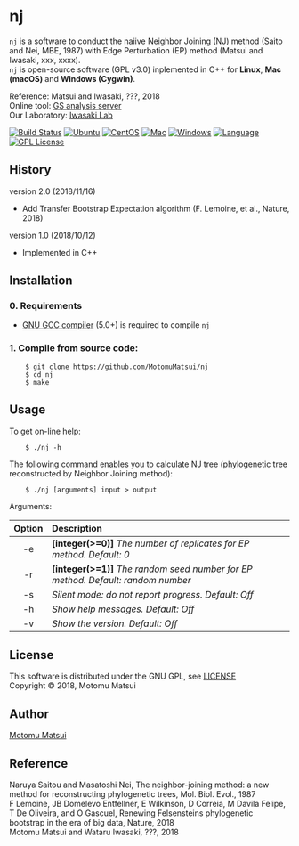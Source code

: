 # nj
`nj` is a software to conduct the naiive Neighbor Joining (NJ) method (Saito and Nei, MBE, 1987) with Edge Perturbation (EP) method (Matsui and Iwasaki, xxx, xxxx).    
`nj` is open-source software (GPL v3.0) inplemented in C++ for <strong>Linux</strong>, <strong>Mac (macOS)</strong> and <strong>Windows (Cygwin)</strong>.    

Reference: Matsui and Iwasaki, ???, 2018  
Online tool: [GS analysis server](http://gs.bs.s.u-tokyo.ac.jp/)  
Our Laboratory: [Iwasaki Lab](http://iwasakilab.bs.s.u-tokyo.ac.jp/eindex.html)  

[![Build Status](https://travis-ci.org/MotomuMatsui/nj.svg?branch=master)](https://travis-ci.org/MotomuMatsui/nj)
[![Ubuntu](https://img.shields.io/badge/Linux-Ubuntu-green.svg)](https://www.ubuntu.com/)
[![CentOS](https://img.shields.io/badge/Linux-CentOS-green.svg)](https://www.centos.org/)
[![Mac](https://img.shields.io/badge/Mac-macOS-green.svg)](https://www.apple.com/macos/)
[![Windows](https://img.shields.io/badge/Windows-Cygwin-green.svg)](https://www.cygwin.com/)
[![Language](https://img.shields.io/badge/C%2B%2B-5.0%2B-green.svg)](https://gcc.gnu.org/)
[![GPL License](https://img.shields.io/badge/license-GPL-blue.svg)](LICENSE)

## History
version 2.0 (2018/11/16)   
  - Add Transfer Bootstrap Expectation algorithm (F. Lemoine, et al., Nature, 2018)    

version 1.0 (2018/10/12)   
  - Implemented in C++    

## Installation
### 0. Requirements

- [GNU GCC compiler](https://gcc.gnu.org/) (5.0+) is required to compile `nj`

### 1. Compile from source code:

````
    $ git clone https://github.com/MotomuMatsui/nj
    $ cd nj
    $ make
````

## Usage
To get on-line help:
```
    $ ./nj -h
```

The following command enables you to calculate NJ tree (phylogenetic tree reconstructed by Neighbor Joining method):
```
    $ ./nj [arguments] input > output
```

Arguments:

|Option| Description                                                                                         |
|:----:|:----------------------------------------------------------------------------------------------------|
|  -e  |<strong>[integer(>=0)]</strong> <em>The number of replicates for EP method. Default: 0</em>          |
|  -r  |<strong>[integer(>=1)]</strong> <em>The random seed number for EP method. Default: random number</em>|
|  -s  |<em>Silent mode: do not report progress. Default: Off</em>                                           |
|  -h  |<em>Show help messages. Default: Off</em>                                                            |
|  -v  |<em>Show the version. Default: Off</em>                                                              |


## License
This software is distributed under the GNU GPL, see [LICENSE](LICENSE)   
Copyright &copy; 2018, Motomu Matsui

## Author
[Motomu Matsui](https://sites.google.com/site/motomumatsui/)

## Reference
Naruya Saitou and Masatoshi Nei, The neighbor-joining method: a new method for reconstructing phylogenetic trees, Mol. Biol. Evol., 1987    
F Lemoine, JB Domelevo Entfellner, E Wilkinson, D Correia, M Davila Felipe, T De Oliveira, and O Gascuel, Renewing Felsensteins phylogenetic bootstrap in the era of big data, Nature, 2018   
Motomu Matsui and Wataru Iwasaki, ???, 2018
